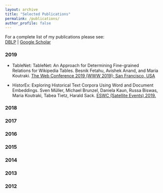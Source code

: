 ```yaml
---
layout: archive
title: "Selected Publications"
permalink: /publications/
author_profile: false
---
```


For a complete list of my publications please see:  
[DBLP](https://dblp.org/pers/k/Koutraki:Maria.html) | [Google Scholar](https://scholar.google.com/citations?hl=en&user=1XZix7MAAAAJ)

### 2019

*	TableNet: TableNet: An Approach for Determining Fine-grained Relations for Wikipedia Tables. Besnik Fetahu, Avishek Anand, and Maria Koutraki. 
[The Web Conference 2019 (WWW 2019); San Francisco, USA](http://www2019.thewebconf.org)

* HistorEx: Exploring Historical Text Corpora Using Word and Document Embeddings. Sven Müller, Michael Brunzel, Daniela Kaun, Russa Biswas, Maria Koutraki, Tabea Tietz, Harald Sack. [ESWC (Satellite Events) 2019.](https://2019.eswc-conferences.org/)


### 2018

### 2017


### 2016


### 2015

### 2014

### 2013


### 2012


